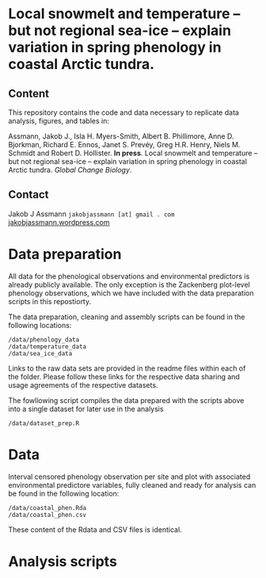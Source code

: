 # Local snowmelt and temperature – but not regional sea-ice – explain variation in spring phenology in coastal Arctic tundra. 

## Content
This repository contains the code and data necessary to replicate data analysis, figures, and tables in:

Assmann, Jakob J., Isla H. Myers-Smith, Albert B. Phillimore, Anne D. Bjorkman, Richard E. Ennos, Janet S. Prevéy, Greg H.R. Henry, Niels M. Schmidt and Robert D. Hollister. **In press**. Local snowmelt and temperature – but not regional sea-ice – explain variation in spring phenology in coastal Arctic tundra. *Global Change Biology*.

## Contact
Jakob J Assmann `jakobjassmann [at] gmail . com`
[jakobjassmann.wordpress.com](jakobjassmann.wordpress.com)
# Data preparation

All data for the phenological observations and environmental predictors is already publicly available. The only exception is the Zackenberg plot-level phenology observations, which we have included with the data preparation scripts in this repostiorty. 

The data preparation, cleaning and assembly scripts can be found in the following locations:
```
/data/phenology_data
/data/temperature_data
/data/sea_ice_data
```
Links to the raw data sets are provided in the readme files within each of the folder. Please follow these links for the respective data sharing and usage agreements of the respective datasets. 

The fowllowing script compiles the data prepared with the scripts above into a single dataset for later use in the analysis
```
/data/dataset_prep.R
```

# Data 
Interval censored phenology observation per site and plot with associated environmental predictore variables, fully cleaned and ready for analysis can be found in the following location:
```
/data/coastal_phen.Rda
/data/coastal_phen.csv
```
These content of the Rdata and CSV files is identical.

# Analysis scripts

```
```